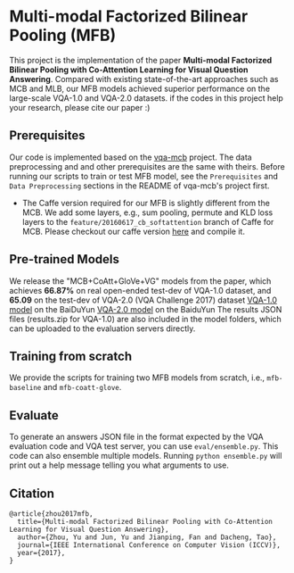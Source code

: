 # Multi-modal Factorized Bilinear Pooling (MFB)

This project is the implementation of the paper **Multi-modal Factorized Bilinear Pooling with Co-Attention Learning for Visual Question Answering**. Compared with existing state-of-the-art approaches such as MCB and MLB, our MFB models achieved superior performance on the large-scale VQA-1.0 and VQA-2.0 datasets. if the codes in this project help your research, please cite our paper :) 

## Prerequisites

Our code is implemented based on the [vqa-mcb](https://github.com/akirafukui/vqa-mcb) project. The data preprocessing and and other prerequisites are the same with theirs. Before running our scripts to train or test MFB model, see the `Prerequisites` and `Data Preprocessing` sections in the README of vqa-mcb's project first. 

- The Caffe version required for our MFB is slightly different from the MCB. We add some layers, e.g., sum pooling, permute and KLD loss layers to the `feature/20160617_cb_softattention` branch of Caffe for MCB. Please checkout our caffe version [here](https://github.com/yuzcccc/caffe) and compile it. 

## Pre-trained Models

We release the "MCB+CoAtt+GloVe+VG" models from the paper, which achieves **66.87%** on real open-ended test-dev of VQA-1.0 dataset, and **65.09** on the test-dev of VQA-2.0 (VQA Challenge 2017) dataset
[VQA-1.0 model](http://pan.baidu.com/s/1o8LURge) on the BaiDuYun
[VQA-2.0 model](http://pan.baidu.com/s/1pLjtkSV) on the BaiduYun
The results JSON files (results.zip for VQA-1.0) are also included in the model folders, which can be uploaded to the evaluation servers directly.

## Training from scratch

We provide the scripts for training two MFB models from scratch, i.e., `mfb-baseline` and `mfb-coatt-glove`. 

## Evaluate

To generate an answers JSON file in the format expected by the VQA evaluation code and VQA test server, you can use `eval/ensemble.py`. This code can also ensemble multiple models. Running `python ensemble.py` will print out a help message telling you what arguments to use.

## Citation
```
@article{zhou2017mfb,
  title={Multi-modal Factorized Bilinear Pooling with Co-Attention Learning for Visual Question Answering},
  author={Zhou, Yu and Jun, Yu and Jianping, Fan and Dacheng, Tao},
  journal={IEEE International Conference on Computer Vision (ICCV)},
  year={2017},
}
```
